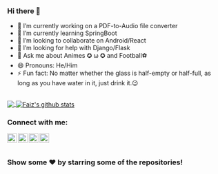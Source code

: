 ### Hi there 👋

- 🔭 I’m currently working on a PDF-to-Audio file converter
- 🌱 I’m currently learning SpringBoot
- 👯 I’m looking to collaborate on Android/React
- 🤔 I’m looking for help with Django/Flask
- 💬 Ask me about Animes ✪ ω ✪ and Football⚽
- 😄 Pronouns: He/Him
- ⚡ Fun fact: No matter whether the glass is half-empty or half-full, as long as you have water in it, just drink it.😉
<br>

<a href="https://github.com/faizbshah">
  <img align="center" src="https://github-readme-stats.vercel.app/api/top-langs/?username=faizbshah&theme=dracula&line_langs_below=1" />
</a>
<a href="https://github.com/faizbshah">
 <img align="center" src="https://github-readme-stats.vercel.app/api?username=faizbshah&show_icons=true&theme=dracula&line_height=27" alt="Faiz's github stats"/>
</a>

### Connect with me:

[<img align="left" alt=" LinkedIn" width="22px" src="https://cdn.jsdelivr.net/npm/simple-icons@v3/icons/linkedin.svg" />][linkedin]
[<img align="left" alt=" Twitter" width="22px" src="https://cdn.jsdelivr.net/npm/simple-icons@v3/icons/twitter.svg" />][twitter]
[<img align="left" alt=" Facebook" width="22px" src="https://cdn.jsdelivr.net/npm/simple-icons@v3/icons/facebook.svg" />][facebook]
[<img align="left" alt=" Instagram" width="22px" src="https://cdn.jsdelivr.net/npm/simple-icons@v3/icons/instagram.svg" />][instagram]

<br>
<br>

### Show some ❤️ by starring some of the repositories!

[twitter]: https://twitter.com/Random_CSE_guy
[facebook]: https://www.facebook.com/faiz.shah.98499/
[linkedin]: https://www.linkedin.com/in/faiz-shah-0b5955189
[instagram]: https://www.instagram.com/neighbourhood_guy/
